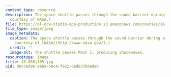```yaml
---
content_type: resource
description: The space shuttle passes through the sound barrier during ascent. (Image
  courtesy of NASA.)
file: https://ol-ocw-studio-app-production.s3.amazonaws.com/courses/16-885j-aircraft-systems-engineering-fall-2005/09cced96aa9ab8c4f9220ad837b8adeb_16-885jf05.jpg
file_type: image/jpeg
image_metadata:
  caption: The space shuttle passes through the sound barrier during ascent. (Image
    courtesy of [NASA](http://www.nasa.gov/).)
  credit: ''
  image-alt: The shuttle passes Mach 1, producing shockwaves.
resourcetype: Image
title: 16-885jf05.jpg
uid: 09cced96-aa9a-b8c4-f922-0ad837b8adeb
---
```

